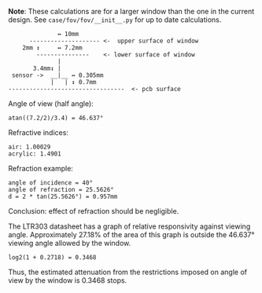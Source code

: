 **Note**: These calculations are for a larger window than the one in the current design. See `case/fov/fov/__init__.py` for up to date calculations.

```
              ↔ 10mm
      -------------------- <-  upper surface of window
    2mm ↕     ↔ 7.2mm
        ---------------    <- lower surface of window
              |
       3.4mm↕ |  
 sensor ->  __|__ ↔ 0.305mm
            |   | ↕ 0.7mm
---------------------------------  <- pcb surface
```

Angle of view (half angle):

```
atan((7.2/2)/3.4) = 46.637°
```

Refractive indices:

```
air: 1.00029
acrylic: 1.4901
```

Refraction example:

```
angle of incidence = 40°
angle of refraction = 25.5626°
d = 2 * tan(25.5626°) = 0.957mm
```

Conclusion: effect of refraction should be negligible.

The LTR303 datasheet has a graph of relative responsivity against viewing angle.
Approximately 27.18% of the area of this graph is outside the 46.637° viewing
angle allowed by the window.

```
log2(1 + 0.2718) = 0.3468
```

Thus, the estimated attenuation from the restrictions imposed on angle of
view by the window is 0.3468 stops.

